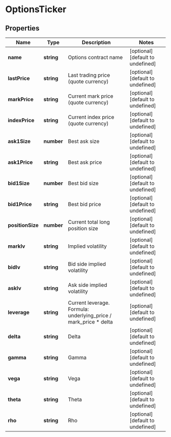 # OptionsTicker

## Properties

Name | Type | Description | Notes
------------ | ------------- | ------------- | -------------
**name** | **string** | Options contract name | [optional] [default to undefined]
**lastPrice** | **string** | Last trading price (quote currency) | [optional] [default to undefined]
**markPrice** | **string** | Current mark price (quote currency) | [optional] [default to undefined]
**indexPrice** | **string** | Current index price (quote currency) | [optional] [default to undefined]
**ask1Size** | **number** | Best ask size | [optional] [default to undefined]
**ask1Price** | **string** | Best ask price | [optional] [default to undefined]
**bid1Size** | **number** | Best bid size | [optional] [default to undefined]
**bid1Price** | **string** | Best bid price | [optional] [default to undefined]
**positionSize** | **number** | Current total long position size | [optional] [default to undefined]
**markIv** | **string** | Implied volatility | [optional] [default to undefined]
**bidIv** | **string** | Bid side implied volatility | [optional] [default to undefined]
**askIv** | **string** | Ask side implied volatility | [optional] [default to undefined]
**leverage** | **string** | Current leverage. Formula: underlying_price / mark_price * delta | [optional] [default to undefined]
**delta** | **string** | Delta | [optional] [default to undefined]
**gamma** | **string** | Gamma | [optional] [default to undefined]
**vega** | **string** | Vega | [optional] [default to undefined]
**theta** | **string** | Theta | [optional] [default to undefined]
**rho** | **string** | Rho | [optional] [default to undefined]

